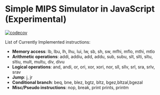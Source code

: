 Simple MIPS Simulator in JavaScript (Experimental)
==================================================
<!---
This is an experimental project after taking the computer architecture course during my undergraduate study. Basically it provides a basic playground for MIPS assembly. However, only a limited set of instructions are available due to limited time:
-->
[![codecov](https://codecov.io/gh/jfmherokiller/SimpleMIPS.js/branch/master/graph/badge.svg)](https://codecov.io/gh/jfmherokiller/SimpleMIPS.js)

List of Currently Implemented instructions:
- **Memory access**: lb, lbu, lh, lhu, lui, lw, sb, sh, sw, mfhi, mflo, mthi, mtlo
- **Arithmetic operations**: addi, addiu, add, addu, sub, subu, slt, slti, sltu, sltiu, mult, multu, div, divu
- **Logical operations**: and, andi, or, ori, xor, xori, nor, sll, sllv, srl, sra, srlv, srav
- **Jump**: j, jr
- **Conditional branch**: beq, bne, blez, bgtz, bltz, bgez,bltzal,bgezal
- **Misc/Pseudo instructions**: nop, break, print prints, printm
<!---
It should be noted that the detailed 5-stage pipeline implementation does not reflect any real MIPS processor. It is my own implantation for my course project, where the branching logic was put in the instruction decoding stage. The memory model is also ideal so there is no additional delay in the writeback stage.

I have implemented both the functional simulator and the pipeline simulator, both of which can be found in SimpleMIPS.js. A mini-assembler is also included. While the basic "to upper case" program works well, it is not guaranteed to be bug-free (probably lots of bugs). [jQuery](http://jquery.com/) and [Normalize.css](http://necolas.github.io/normalize.css/) was used when implementing the interface.

**IMPORTANT: Unfortunately, since I no longer work in this area, I will no longer maintain this project (so please no pull request). I released it here for anyone interested. Feel free to check the code and modify it as you wish. Have fun :)**
-->